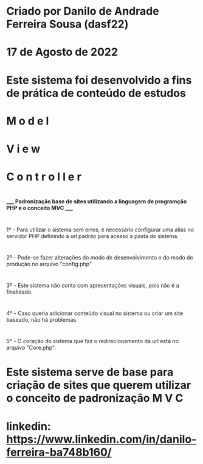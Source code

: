 # Criado por Danilo de Andrade Ferreira Sousa (dasf22)
# 17 de Agosto de 2022
# Este sistema foi desenvolvido a fins de prática de conteúdo de estudos
# 
#
#
#
# M o d e l
# V i e w
# C o n t r o l l e r
#
#### ___ Padronização base de sites utilizando a linguagem de programção PHP e o conceito MVC ___ ####
#
#
1º - Para utilizar o sistema sem erros, é necessário configurar uma alias no servidor PHP definindo a url padrão para acesso a pasta do sistema.
#
2º - Pode-se fazer alterações do modo de desenvolvimento e do modo de produção no arquivo "config.php"
#
3º - Este sistema não conta com apresentações visuais, pois não é a finalidade.
#
4º - Caso queria adicionar conteúdo visual no sistema ou criar um site baseado, não há problemas.
#
5º - O coração do sistema que faz o redirecionamento da url está no arquivo "Core.php".
#
#
# Este sistema serve de base para criação de sites que querem utilizar o conceito de padronização M V C
# 
#
#
#
# linkedin: https://www.linkedin.com/in/danilo-ferreira-ba748b160/
